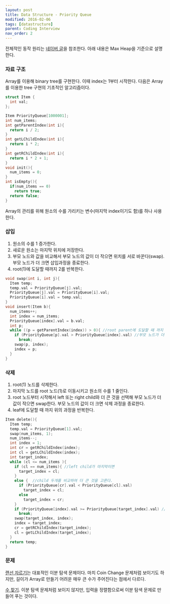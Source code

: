 ```yaml
---
layout: post
title: Data Structure - Priority Queue
modified: 2016-02-06
tags: [datastructure]
parent: Coding Interview
nav_order: 2
---
```


전체적인 동작 원리는 [네이버 글](http://blog.naver.com/wpdls6012/220247604017)을 참조한다.
아래 내용은 Max Heap을 기준으로 설명한다.

### 자료 구조

Array를 이용해 binary tree를 구현한다. 이때 index는 1부터 시작한다. 다음은 Array를 이용한 tree 구현의 기초적인 알고리즘이다.

```c
struct Item {
  int val;
};

Item PriorityQueue[1000001];
int num_items; 
int getParentIndex(int i){
  return i / 2;
}
int getLChildIndex(int i){
  return i * 2;
}
int getRChildIndex(int i){
  return i * 2 + 1;
}
void init(){
  num_items = 0;
}
int isEmpty(){
  if(num_items == 0)
    return true;
  return false;
}

```

Array의 관리를 위해 원소의 수를 가리키는 변수(마지막 index이기도 함)를 하나 사용한다.

### 삽입

1. 원소의 수를 1 증가한다.
2. 새로운 원소는 마지막 위치에 저장한다.
3. 부모 노드와 값을 비교해서 부모 노드의 값이 더 작으면 위치를 서로 바꾼다(swap). 부모 노드가 더 크면 삽입과정을 종료한다.
4. root(1)에 도달할 때까지 2를 반복한다.

```c
void swap(int i, int j){
  Item temp;
  temp.val = PriorityQueue[j].val;
  PriorityQueue[j].val = PriorityQueue[i].val;
  PriorityQueue[i].val = temp.val;
}
void insert(Item b){
  num_items++;
  int index = num_items;
  PriorityQueue[index].val = b.val;
  int p;
  while ((p = getParentIndex(index)) > 0){ //root parent에 도달할 때 까지 
    if (PriorityQueue[p].val > PriorityQueue[index].val) //부모 노드가 더 큰 값이면 stop
      break;
    swap(p, index);
    index = p;
  }
}
```

### 삭제

1. root(1) 노드를 삭제한다.
2. 마지막 노드를 root 노드(1)로 이동시키고 원소의 수를 1 줄인다.
3. root 노드부터 시작해서 left 또는 right child와 더 큰 것을 선택해 부모 노드가 더 값이 작으면 swap한다. 부모 노드의 값이 더 크면 삭제 과정을 종료한다.
4. leaf에 도달할 때 까지 위의 과정을 반복한다.

```c
Item delete(){
  Item temp;
  temp.val = PriorityQueue[1].val;
  swap(num_items, 1);
  num_items--;
  int index = 1;
  int cr = getRChildIndex(index);
  int cl = getLChildIndex(index);
  int target_index;
  while (cl <= num_items ){
    if (cl == num_items){ //left child가 마지막이면
      target_index = cl;
    }
    else {  //child 두개를 비교하여 더 큰 것을 고른다.
      if (PriorityQueue[cr].val < PriorityQueue[cl].val)
        target_index = cl;
      else
        target_index = cr;
    }
    if (PriorityQueue[index].val >= PriorityQueue[target_index].val) //부모 노드가 더 크면 stop
      break;
    swap(target_index, index);
    index = target_index;
    cr = getRChildIndex(target_index);
    cl = getLChildIndex(target_index);
  }
  return temp;
}
```

### 문제

[랜선 자르기](https://www.acmicpc.net/problem/1654)는 대표적인 이분 탐색 문제이다. 마치 Coin Change 문제처럼 보이기도 하지만, 길이가 Array로 만들기 어려운 매우 큰 수가 주어진다는 점에서 다르다.

[수 찾기](https://www.acmicpc.net/problem/1920). 이분 탐색 문제처럼 보이지 않지만, 입력을 정렬함으로써 이분 탐색 문제로 만들어 푸는 것이다.
